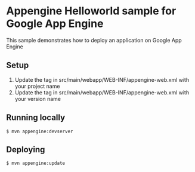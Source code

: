 # Appengine Helloworld sample for Google App Engine
This sample demonstrates how to deploy an application on Google App Engine
## Setup
1. Update the <application> tag in src/main/webapp/WEB-INF/appengine-web.xml with your project name
1. Update the <version> tag in src/main/webapp/WEB-INF/appengine-web.xml with your version name

## Running locally
    $ mvn appengine:devserver

## Deploying
    $ mvn appengine:update
